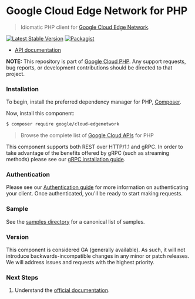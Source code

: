 # Google Cloud Edge Network for PHP

> Idiomatic PHP client for [Google Cloud Edge Network](https://cloud.google.com/distributed-cloud/edge/latest/docs).

[![Latest Stable Version](https://poser.pugx.org/google/cloud-edgenetwork/v/stable)](https://packagist.org/packages/google/cloud-edgenetwork) [![Packagist](https://img.shields.io/packagist/dm/google/cloud-edgenetwork.svg)](https://packagist.org/packages/google/cloud-edgenetwork)

* [API documentation](https://cloud.google.com/php/docs/reference/cloud-edgenetwork/latest)

**NOTE:** This repository is part of [Google Cloud PHP](https://github.com/googleapis/google-cloud-php). Any
support requests, bug reports, or development contributions should be directed to
that project.

### Installation

To begin, install the preferred dependency manager for PHP, [Composer](https://getcomposer.org/).

Now, install this component:

```sh
$ composer require google/cloud-edgenetwork
```

> Browse the complete list of [Google Cloud APIs](https://cloud.google.com/php/docs/reference)
> for PHP

This component supports both REST over HTTP/1.1 and gRPC. In order to take advantage of the benefits
offered by gRPC (such as streaming methods) please see our
[gRPC installation guide](https://cloud.google.com/php/grpc).

### Authentication

Please see our [Authentication guide](https://github.com/googleapis/google-cloud-php/blob/main/AUTHENTICATION.md) for more information
on authenticating your client. Once authenticated, you'll be ready to start making requests.

### Sample

See the [samples directory](https://github.com/googleapis/google-cloud-php-edgenetwork/tree/main/samples) for a canonical list of samples.

### Version

This component is considered GA (generally available). As such, it will not introduce backwards-incompatible changes in
any minor or patch releases. We will address issues and requests with the highest priority.

### Next Steps

1. Understand the [official documentation](https://cloud.google.com/distributed-cloud/edge/latest/docs/apis).
